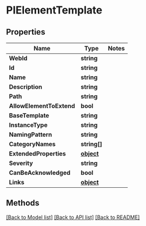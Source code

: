# PIElementTemplate

## Properties
Name | Type | Notes
------------ | ------------- | -------------
**WebId** | **string**
**Id** | **string**
**Name** | **string**
**Description** | **string**
**Path** | **string**
**AllowElementToExtend** | **bool**
**BaseTemplate** | **string**
**InstanceType** | **string**
**NamingPattern** | **string**
**CategoryNames** | **string[]**
**ExtendedProperties** | **[**object**](../Model/Object.md)**
**Severity** | **string**
**CanBeAcknowledged** | **bool**
**Links** | **[**object**](../Model/Object.md)**

## Methods
[[Back to Model list]](../../README.md#documentation-for-models) [[Back to API list]](../../README.md#documentation-for-api-endpoints) [[Back to README]](../../README.md)
